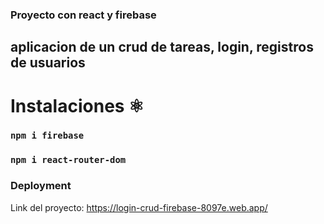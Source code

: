 ### Proyecto con react y firebase 
## aplicacion de un crud de tareas, login, registros de usuarios


# Instalaciones  ⚛️
### `npm i firebase` 
### `npm i react-router-dom`

### Deployment

Link del proyecto: https://login-crud-firebase-8097e.web.app/



